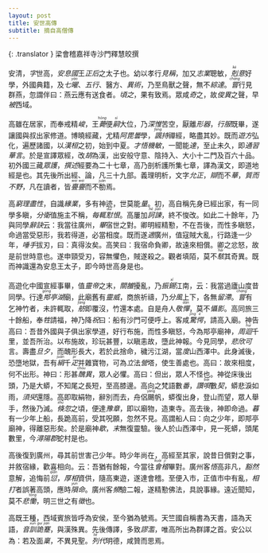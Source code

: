 ```yaml
---
layout: post
title: 安世高傳
subtitle: 摘自高僧傳
---
```


{: .translator }
梁會稽嘉祥寺沙門釋慧皎撰

安清，<dfn title="人的表字。在本名外所取的与本名意义相关的另一名字。">字</dfn>世高，<dfn title="位於波斯地区之古王国。">安息國</dfn>王<dfn title="古代帝王嫡妻之称。">正后</dfn>之太子也。幼以孝行<dfn title="受人称誉。">見稱</dfn>，加又<dfn title="志向与学业、事业。">志業</dfn>聰敏，<dfn title="刻意，专心。"><ruby>剋<rt>kè</rt></ruby>意</dfn>好學，外國典籍，及<dfn title="谓日、月和金、木、水、火、土五星。亦作七耀。">七<ruby>曜<rt>yào</rt></ruby></dfn>、<dfn title="谓水、火、木、金、土。">五行</dfn>、醫方、<dfn title="谓不同的学说，奇妙的策略或办法。">異術</dfn>，乃至鳥獸之聲，無不<dfn title="总括通晓。">綜達</dfn>。<dfn title="曾经。"><ruby>嘗<rt>cháng</rt></ruby></dfn>行見群燕，忽謂伴曰：燕云應有送食者。<dfn title="不久，片刻，一会儿。">頃之</dfn>，果有致焉。眾咸<dfn title="惊奇，惊异。">奇</dfn>之，故<dfn title="卓异，非比寻常。亦指杰出异常的人。">俊異</dfn>之聲，早<dfn title="及，遍布，满。">被</dfn>西域。

高雖在居家，而奉戒精<dfn title="严厉，高。">峻</dfn>，王<dfn title="死的别称。"><ruby>薨<rt>hōng</rt></ruby></dfn>便<dfn title="继承君位，过继，继承。"><ruby>嗣<rt>sì</rt></ruby></dfn>大位，乃<dfn title="深思，深入考虑。">深惟</dfn>苦空，厭離<dfn title="谓物体、器物，亦指人的形体。">形器</dfn>，<dfn title="谓穿孝服居丧。">行服</dfn>既畢，遂讓國與叔出家修道。博曉經藏，尤精<dfn title="译曰大法、无比法。大法、无比法，乃真智之尊称，凡论部为发生其真智者，故附以大法、无比法之名。新称阿毗达磨，译曰对法。对法者，智慧之别名。">阿毘曇</dfn>學，<dfn title="讽诵修持。"><ruby>諷<rt>fěng</rt></ruby>持</dfn>禪經，略盡其妙。既而<dfn title="谓僧人云游四方。">遊方</dfn>弘化，遍歷諸國，以<dfn title="汉桓帝刘志，公元146-167年在位。">漢桓</dfn>之初，始到中夏。<dfn title="颖慧，有才智。">才悟</dfn><dfn title="机智敏捷，机警灵敏。">機敏</dfn>，一聞能<dfn title="通晓，明白。">達</dfn>，至止未久，即<dfn title="贯通熟悉，普遍地研习。">通習</dfn><dfn title="指中原地区的语言。后泛指汉语。">華言</dfn>。於是宣譯眾經，改<dfn title="古代称北方和西方的民族，如匈奴等为胡。对西域诸国，包括印度、波斯、大秦等，汉、魏、晋、南北朝人皆称曰胡，唐人对印度则不称胡。">胡</dfn>為漢，出安般守意、陰持入、大小十二門及百六十品。初外國三藏<dfn title="竺法护。又称法护、昙摩罗刹，西晋敦煌（今属甘肃）人，祖籍月支，本姓支。八岁出家，师事竺高座，故姓竺。">眾護</dfn>，<dfn title="撰写，著述。">撰述</dfn>經要為二十七章，高乃剖析護所集七章，譯為漢文，即道地經是也。其先後所出經、論，凡三十九部。義理明析，文字<dfn title="允当（适合、符合）平正。">允正</dfn>，<dfn title="谓叙事、说理明白清楚。">辯</dfn>而不<dfn title="华美，浮华。">華</dfn>，<dfn title="质而不俚（lí），质朴而不粗俗。">質而不野</dfn>，凡在讀者，皆<dfn title="勤勉不倦貌。"><ruby>亹<rt>wěi</rt>亹<rt>wěi</rt></ruby></dfn>而不<ruby>勌<rt>juàn</rt></ruby>焉。

高<dfn title="穷究天地万物之理与性。">窮理盡性</dfn>，自識<dfn title="也称业缘。">緣業</dfn>，多有神迹，世莫能<dfn title="思虑，测断。">量</dfn>。初，高自稱先身已經出家，有一同學多瞋，<dfn title="乞食。">分衛</dfn>值施主不稱，<dfn title="每每，总是。">每輒</dfn><dfn title="怨恨。"><ruby>懟<rt>duì</rt></ruby>恨</dfn>。高屢加<dfn title="厉声规劝。"><ruby>訶<rt>hē</rt>諫<rt>jiàn</rt></ruby></dfn>，終不悛改。如此二十餘年，乃與同學<dfn title="诀别。指再无会期的离别。">辭訣</dfn>云：我當往廣州，<dfn title="完成，完结。">畢</dfn>宿世之對。卿明經精懃，不在吾後，而性多瞋怒，命過當受惡形，我若得道，必當相度。既而遂<dfn title="去，往。">適</dfn>廣州，值寇賊大亂，行路逢一少年，<dfn title="比喻极易。唾手可得。">唾手</dfn>拔刃，曰：真得汝矣。高笑曰：我宿命負卿，故遠來相償。卿之忿怒，故是前世時意也。遂申頸受刃，容無懼色，賊遂殺之。觀者填陌，莫不<dfn title="惊骇，震惊，惊诧，惊起。"><ruby>駭<rt>hài</rt></ruby></dfn>其奇異。既而神識還為安息王太子，即今時世高身是也。

高遊化中國宣經事畢，值<dfn title="汉灵帝刘宏。东汉第十二位皇帝，公元168年—189年在位。">靈帝</dfn>之末，<dfn title="意思是关中和洛阳一带，泛指北方地区。">關雒</dfn>擾亂，乃<dfn title="持锡出行。">振<ruby>錫<rt>xī</rt></ruby></dfn>江南，云：我當過廬山度昔同學。行達<dfn title="官亭湖。即鄱阳湖，古称官亭湖。"><ruby>䢼<rt>gōng</rt></ruby>亭湖</dfn>廟，此廟舊有<dfn title="威灵，威势。">靈威</dfn>，商旅祈禱，乃<dfn title="谓神仙把风分为两个方向。">分風</dfn>上下，各無<dfn title="停留，搁置、阻塞。">留滯</dfn>。<dfn title="曾经。"><ruby>嘗<rt>cháng</rt></ruby></dfn>有乞神竹者，未許輒取，<dfn title="并连起来的船只。泛指船。"><ruby>舫<rt>fǎng</rt></ruby></dfn>即覆沒，竹還本處。自是舟人<dfn title="犹敬畏。">敬<ruby>憚<rt>dàn</rt></ruby></dfn>，莫不<dfn title="恐惧。威慑，使屈服。">懾</dfn><dfn title="迹象，痕迹。隐，躲藏。">影</dfn>。高同旅三十餘船，奉<dfn title="供祭祀、盟誓和食用的家畜。谓用牺牲献祭。">牲</dfn>請福，神乃降<dfn title="一、祝（zhù）：祭祀时司礼仪的人。祝文、祝颂。二、祝（zhòu）：诅咒、发誓。">祝</dfn>曰：船有沙門可便呼上。客咸<dfn title="吃惊而发愣，非常震惊。"><ruby>驚<rt>jīng</rt>愕<rt>è</rt></ruby></dfn>，請高入廟。神告高曰：吾昔外國與子俱出家學道，好行布施，而性多瞋怒，今為䢼亭廟神，<dfn title="周围，环绕。亦作周回。">周<ruby>迴<rt>huí</rt></ruby></dfn>千里，並吾所治。以布施故，珍玩甚豐，以瞋恚故，墮此神報。今見同學，<dfn title="悲伤与喜悦。">悲欣</dfn><dfn title="表示强调。">可</dfn>言。壽盡<dfn title="比喻短时间内。">旦夕</dfn>，而醜形長大，若於此捨命，穢污江湖，當<dfn title="改，迁。">度</dfn>山西澤中。此身滅後，恐墮地獄，吾有<dfn title="平纹的生丝织物，似缣而疏，挺括滑爽。"><ruby>絹<rt>juàn</rt></ruby></dfn>千<dfn title="量词。用于纺织品或骡马等。"><ruby>疋<rt>pǐ</rt></ruby></dfn>并雜寶物，可為<dfn title="竖起，建立，流传。">立</dfn>法<dfn title="建造，制作。">營</dfn>塔，使生善處也。高曰：故來相度，何不出形。神曰：形甚<dfn title="丑陋怪异。"><ruby>醜<rt>chǒu</rt></ruby>異</dfn>，眾人必懼。高曰：但出，眾人不怪也。神從床後出頭，乃是大蟒，不知尾之長短，至高膝邊。高向之梵語數<dfn title="量词，回、次。">番</dfn>，<dfn title="赞叹佛德之梵呗。">讚<ruby>唄<rt>bài</rt></ruby></dfn>數<dfn title="量词，犹部或篇。">契</dfn>，蟒悲淚如雨，<dfn title="片刻，短时间。">須臾</dfn>還隱。高即取絹物，辭別而去，舟侶<ruby>颺<rt>yáng</rt></ruby>帆，蟒復出身，登山而望，眾人舉手，然後乃滅。<dfn title="顷刻，指极短的时间。"><ruby>倏<rt>shū</rt></ruby>忽</dfn>之頃，便達<dfn title="豫章城，今南昌。">豫章</dfn>，即以廟物，造東寺。高去後，神即命過。<dfn title="日落时。">暮</dfn>有一少年上船，長跪高前，受其呪願，忽然不見。高謂船人曰：向之少年，即䢼亭廟神，得離惡形矣。於是廟神<dfn title="尽、消失。">歇</dfn>，<dfn title="最终，最后。">末</dfn>無復靈驗。後人於山西澤中，見一死蟒，頭尾數里，今<dfn title="中国唐朝时设置的郡。今九江一带。">潯陽郡</dfn>蛇村是也。

高後復到廣州，尋其前世害己少年。時少年尚在，高經至其家，說昔日償對之事，并敘宿緣，歡喜相向。云：吾猶有餘報，今當往<dfn title="山名，在绍兴市东南。"><ruby>會<rt>kuài</rt>稽<rt>jī</rt></ruby></dfn>畢對。廣州客<dfn title="理解，领会，知晓，觉得。">悟</dfn>高非凡，<dfn title="顿然。">豁然</dfn>意解，追悔前<dfn title="罪过，过失。"><ruby>愆<rt>qiān</rt></ruby></dfn>，<dfn title="意谓敦厚（诚朴宽厚）持重之相。">厚相</dfn>資供，隨高東遊，遂達會稽。至便入市，正值市中有亂，<dfn title="互殴，打架。">相打</dfn>者誤著高頭，應時<dfn title="丧失生命。"><ruby>隕<rt>yǔn</rt></ruby>命</dfn>。廣州客<dfn title="屡次，接连。">頻</dfn>驗二報，遂精懃佛法，具說事緣。遠近聞知，莫不<dfn title="悲伤痛哭，悲伤。">悲<ruby>慟<rt>tòng</rt></ruby></dfn>，明三世之有<dfn title="迹象，证明，招致。">徵</dfn>也。

高既王種，西域賓旅皆呼為安侯，至今猶為號焉。天竺國自稱書為天書，語為天語，<dfn title="古籍中的字词注音释义。">音<ruby>訓<rt>xùn</rt></ruby></dfn><dfn title="怪异艰涩。"><ruby>詭<rt>guǐ</rt>蹇<rt>jiǎn</rt></ruby></dfn>，與漢殊異。先後傳譯，多致<dfn title="（谬）谬误、诈伪，（滥）虚妄不实。">謬濫</dfn>，唯高所出為群譯之首。安公以為：若及面<dfn title="赋予，领受，承受，遵循，奉行。">稟</dfn>，不異見聖。<dfn title="犹历代。"><ruby>列<rt>liè</rt></ruby>代</dfn>明德，咸贊而思焉。
